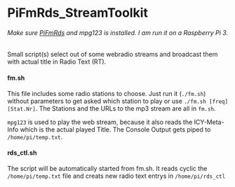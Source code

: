 # PiFmRds_StreamToolkit
###### Make sure <a href="http://github.com/ChristopheJacquet/PiFmRds">PiFmRds</a> and mpg123 is installed. I am run it on a Raspberry Pi 3.

Small script(s) select out of some webradio streams and broadcast them with actual title in Radio Text (RT).


#### fm.sh
This file includes some radio stations to choose. Just run it (`./fm.sh`) without parameters to get asked which station to play or use `./fm.sh [freq] [Stat.Nr]`.
The Stations and the URLs to the mp3 stream are all in `fm.sh`.

`mpg123` is used to play the web stream, because it also reads the ICY-Meta-Info which is the actual played Title.
The Console Output gets piped to `/home/pi/temp.txt`.

#### rds_ctl.sh
The script will be automatically started from fm.sh.
It reads cyclic the `/home/pi/temp.txt` file and creats new radio text entrys in  `/home/pi/rds_ctl`

